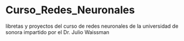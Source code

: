 # Curso_Redes_Neuronales
libretas y proyectos del curso de redes neuronales de la universidad de sonora impartido por el Dr. Julio Waissman
